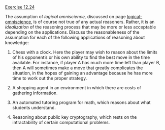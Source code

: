 [Exercise 12.24](ex_24/)

The assumption of *logical omniscience,* discussed on
page [logical-omniscience](#/), is of course not true of any actual reasoners.
Rather, it is an *idealization* of the reasoning process
that may be more or less acceptable depending on the applications.
Discuss the reasonableness of the assumption for each of the following
applications of reasoning about knowledge:

1.  Chess with a clock. Here the player may wish to reason about the
    limits of his opponent’s or his own ability to find the best move in
    the time available. For instance, if player A has much more time
    left than player B, then A will sometimes make a move that greatly
    complicates the situation, in the hopes of gaining an advantage
    because he has more time to work out the proper strategy.

2.  A shopping agent in an environment in which there are costs of
    gathering information.

3.  An automated tutoring program for math, which reasons about what
    students understand.

4.  Reasoning about public key cryptography, which rests on the
    intractability of certain computational problems.
